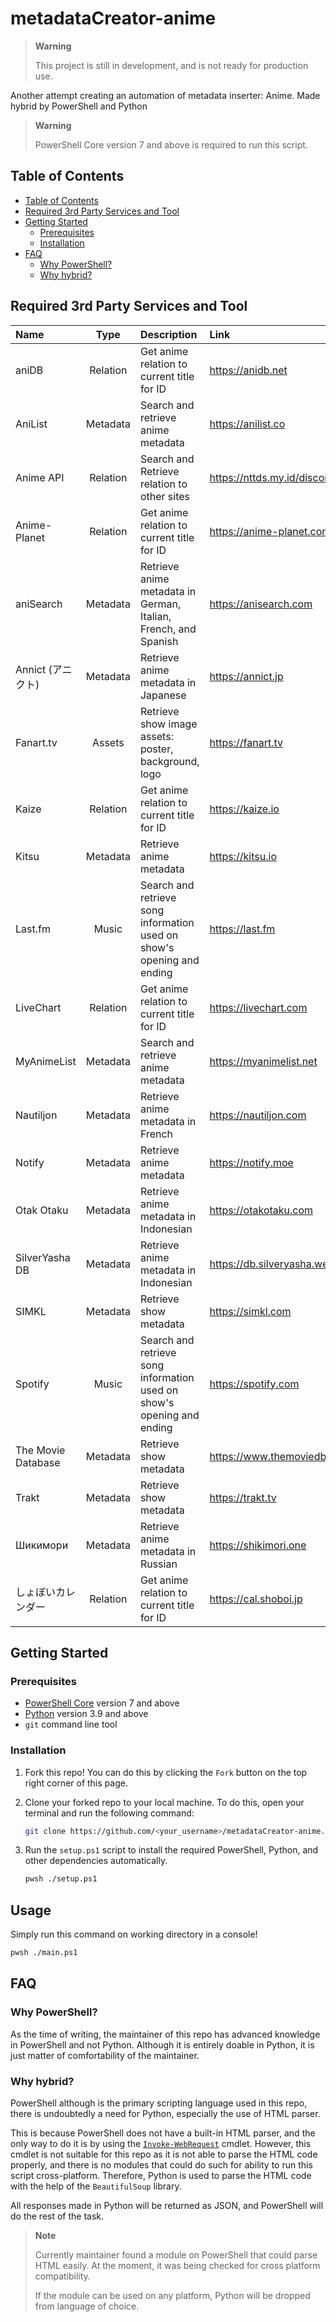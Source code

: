 # metadataCreator-anime <!-- omit in toc -->

> **Warning**
>
> This project is still in development, and is not ready for production use.

Another attempt creating an automation of metadata inserter: Anime. Made hybrid by PowerShell and Python

> **Warning**
>
> PowerShell Core version 7 and above is required to run this script.

## Table of Contents

* [Table of Contents](#table-of-contents)
* [Required 3rd Party Services and Tool](#required-3rd-party-services-and-tool)
* [Getting Started](#getting-started)
  * [Prerequisites](#prerequisites)
  * [Installation](#installation)
* [FAQ](#faq)
  * [Why PowerShell?](#why-powershell)
  * [Why hybrid?](#why-hybrid)

## Required 3rd Party Services and Tool

<!-- markdownlint-disable MD034 -->
| Name               |   Type   | Description                                                            | Link                          |
| :----------------- | :------: | :--------------------------------------------------------------------- | :---------------------------- |
| aniDB              | Relation | Get anime relation to current title for ID                             | https://anidb.net             |
| AniList            | Metadata | Search and retrieve anime metadata                                     | https://anilist.co            |
| Anime API          | Relation | Search and Retrieve relation to other sites                            | https://nttds.my.id/discord   |
| Anime-Planet       | Relation | Get anime relation to current title for ID                             | https://anime-planet.com      |
| aniSearch          | Metadata | Retrieve anime metadata in German, Italian, French, and Spanish        | https://anisearch.com         |
| Annict (アニクト)  | Metadata | Retrieve anime metadata in Japanese                                    | https://annict.jp             |
| Fanart.tv          |  Assets  | Retrieve show image assets: poster, background, logo                   | https://fanart.tv             |
| Kaize              | Relation | Get anime relation to current title for ID                             | https://kaize.io              |
| Kitsu              | Metadata | Retrieve anime metadata                                                | https://kitsu.io              |
| Last.fm            |  Music   | Search and retrieve song information used on show's opening and ending | https://last.fm               |
| LiveChart          | Relation | Get anime relation to current title for ID                             | https://livechart.com         |
| MyAnimeList        | Metadata | Search and retrieve anime metadata                                     | https://myanimelist.net       |
| Nautiljon          | Metadata | Retrieve anime metadata in French                                      | https://nautiljon.com         |
| Notify             | Metadata | Retrieve anime metadata                                                | https://notify.moe            |
| Otak Otaku         | Metadata | Retrieve anime metadata in Indonesian                                  | https://otakotaku.com         |
| SilverYasha DB     | Metadata | Retrieve anime metadata in Indonesian                                  | https://db.silveryasha.web.id |
| SIMKL              | Metadata | Retrieve show metadata                                                 | https://simkl.com             |
| Spotify            |  Music   | Search and retrieve song information used on show's opening and ending | https://spotify.com           |
| The Movie Database | Metadata | Retrieve show metadata                                                 | https://www.themoviedb.org    |
| Trakt              | Metadata | Retrieve show metadata                                                 | https://trakt.tv              |
| Шикимори           | Metadata | Retrieve anime metadata in Russian                                     | https://shikimori.one         |
| しょぼいカレンダー | Relation | Get anime relation to current title for ID                             | https://cal.shoboi.jp         |
<!-- markdownlint-enable MD034 -->

## Getting Started

### Prerequisites

* [PowerShell Core][pscore] version 7 and above
* [Python][python] version 3.9 and above
* `git` command line tool

### Installation

1. Fork this repo!
   You can do this by clicking the `Fork` button on the top right corner of this page.
2. Clone your forked repo to your local machine.
   To do this, open your terminal and run the following command:

   ```bash
   git clone https://github.com/<your_username>/metadataCreator-anime.git
   ```

3. Run the `setup.ps1` script to install the required PowerShell, Python, and other dependencies automatically.

   ```bash
   pwsh ./setup.ps1
   ```

## Usage

Simply run this command on working directory in a console!

```bash
pwsh ./main.ps1
```

## FAQ

### Why PowerShell?

As the time of writing, the maintainer of this repo has advanced knowledge in PowerShell and not Python. Although it is entirely doable in Python, it is just matter of comfortability of the maintainer.

### Why hybrid?

PowerShell although is the primary scripting language used in this repo, there is undoubtedly a need for Python, especially the use of HTML parser.

This is because PowerShell does not have a built-in HTML parser, and the only way to do it is by using the [`Invoke-WebRequest`][iwr] cmdlet. However, this cmdlet is not suitable for this repo as it is not able to parse the HTML code properly, and there is no modules that could do such for ability to run this script cross-platform. Therefore, Python is used to parse the HTML code with the help of the `BeautifulSoup` library.

All responses made in Python will be returned as JSON, and PowerShell will do the rest of the task.

> **Note**
>
> Currently maintainer found a module on PowerShell that could parse HTML easily. At the moment, it was being checked for cross platform compatibility.
>
> If the module can be used on any platform, Python will be dropped from language of choice.

<!-- Links -->
[iwr]: https://learn.microsoft.com/en-us/powershell/module/microsoft.powershell.utility/invoke-webrequest?view=powershell-7.3
[pscore]: https://github.com/PowerShell/PowerShell/releases
[python]: https://www.python.org/downloads/
